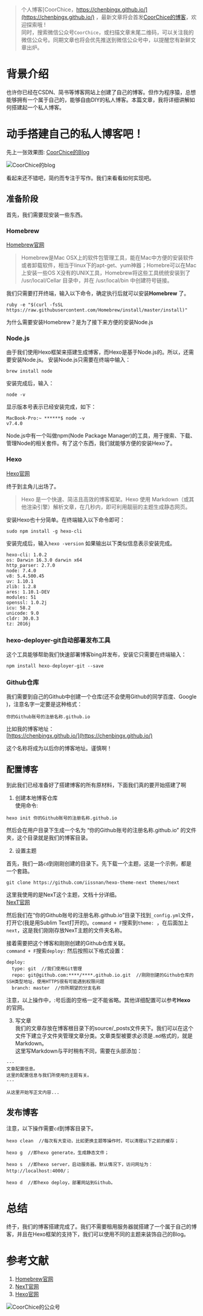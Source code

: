 > 个人博客[CoorChice，https://chenbingx.github.io/](https://chenbingx.github.io/)  ，最新文章将会首发[CoorChice的博客](https://chenbingx.github.io/)，欢迎探索哦 !  
同时，搜索微信公众号`CoorChice`，或扫描文章末尾二维码，可以关注我的微信公众号。同期文章也将会优先推送到微信公众号中，以提醒您有新鲜文章出炉。


# 背景介绍
  也许你已经在CSDN、简书等博客网站上创建了自己的博客。但作为程序猿，总想能够拥有一个属于自己的，能够自由DIY的私人博客。本篇文章，我将详细讲解如何搭建起一个私人博客。  
  
  
 # 动手搭建自己的私人博客吧！
 先上一张效果图: [CoorChice的Blog](https://chenbingx.github.io/)   
 
 
 ![CoorChice的blog](http://upload-images.jianshu.io/upload_images/1869462-3cee32c8c0ee3d8b.png?imageMogr2/auto-orient/strip%7CimageView2/2/w/1240)  
 
 看起来还不错吧，简约而专注于写作。我们来看看如何实现吧。  
 
## 准备阶段
首先，我们需要现安装一些东西。

### Homebrew
[Homebrew官网](http://brew.sh/index_zh-cn.html)  

> Homebrew是Mac OSX上的软件包管理工具，能在Mac中方便的安装软件或者卸载软件，相当于linux下的apt-get、yum神器；Homebre可以在Mac上安装一些OS X没有的UNIX工具，Homebrew将这些工具统统安装到了 /usr/local/Cellar 目录中，并在 /usr/local/bin 中创建符号链接。  

我们只需要打开终端，输入以下命令，确定执行后就可以安装**Homebrew** 了。

```
ruby -e "$(curl -fsSL https://raw.githubusercontent.com/Homebrew/install/master/install)"
```
为什么需要安装Homebrew？是为了接下来方便的安装Node.js  

### Node.js  

由于我们使用Hexo框架来搭建生成博客，而Hexo是基于Node.js的。所以，还需要安装Node.js。
安装Node.js只需要在终端中输入：  

```
brew install node

```
安装完成后，输入：  

```
node -v
```

显示版本号表示已经安装完成，如下：

```
MacBook-Pro:~ ******$ node -v
v7.4.0
```

Node.js中有一个叫做npm(Node Package Manager)的工具，用于搜索、下载、管理Node的相关套件。有了这个东西，我们就能够方便的安装Hexo了。  

### Hexo 
[Hexo官网](https://hexo.io/zh-cn/)  

终于到主角儿出场了。  
> Hexo 是一个快速、简洁且高效的博客框架。Hexo 使用 Markdown（或其他渲染引擎）解析文章，在几秒内，即可利用靓丽的主题生成静态网页。   

安装Hexo也十分简单。在终端输入以下命令即可：   

```
sudo npm install -g hexo-cli
```

安装完成后，输入`hexo -version` 如果输出以下类似信息表示安装完成。


```
hexo-cli: 1.0.2
os: Darwin 16.3.0 darwin x64
http_parser: 2.7.0
node: 7.4.0
v8: 5.4.500.45
uv: 1.10.1
zlib: 1.2.8
ares: 1.10.1-DEV
modules: 51
openssl: 1.0.2j
icu: 58.2
unicode: 9.0
cldr: 30.0.3
tz: 2016j
```

### hexo-deployer-git自动部署发布工具
这个工具能够帮助我们快速部署博客bing并发布，安装它只需要在终端输入：  
```
npm install hexo-deployer-git --save
```

### Github仓库  
我们需要到自己的Github中创建一个仓库(还不会使用Github的同学百度、Google )，注意名字一定要是这种格式：

```
你的Github账号的注册名称.github.io 
```
比如我的博客地址：  
[https://chenbingx.github.io/](https://chenbingx.github.io/)  

这个名称将成为以后你的博客地址。谨慎啊！  

## 配置博客  

到此我们已经准备好了搭建博客的所有原材料，下面我们真的要开始搭建了啊 
1. 创建本地博客仓库  
使用命令:  

```
hexo init 你的Github账号的注册名称.github.io 
```
然后会在用户目录下生成一个名为 “你的Github账号的注册名称.github.io” 的文件夹，这个目录就是我们的博客目录。  

2. 设置主题  

首先，我们一路`cd`到刚刚创建的目录下。先下载一个主题，这是一个示例，都是一个套路。  

```
git clone https://github.com/iissnan/hexo-theme-next themes/next
```

这里我使用的是NexT这个主题，文档十分详细。  
[NexT官网](http://theme-next.iissnan.com/)

然后我们在“你的Github账号的注册名称.github.io”目录下找到`_config.yml`文件，打开它(我是用Sublim Text打开的)。`command + F`搜索到`theme: `，在后面加上`next`，这是我们刚刚存放NexT主题的文件夹名称。  

接着需要把这个博客和刚刚创建的Github仓库关联。  
`command + F`搜索`deploy:` 然后按照以下格式设置：  

```
deploy: 
  type: git  //我们使用Git管理
  repo: git@github.com:****/****.github.io.git  //刚刚创建的Github仓库的SSH类型地址，使用HTTPS很有可能遇到权限问题
  branch: master  //你所期望的分支名称
```
注意，以上操作中，:号后面的空格一定不能省略。其他详细配置可以参考**Hexo** 的官网。   

3. 写文章  
我们的文章存放在博客根目录下的source/_posts文件夹下。我们可以在这个文件下建立子文件夹管理文章分类。文章类型被要求必须是`.md`格式的，就是Markdown。  
这里写Markdown与平时稍有不同，需要在头部添加：  

```
---
文章配置信息。
这里的配置信息与我们所使用的主题有关。
---

从这里开始写正文内容...
```

## 发布博客  
注意，以下操作需要`cd`到博客目录下。  

```
hexo clean  //每次有大变动，比如更换主题等操作时，可以清理以下之前的缓存；  

hexo g  //即hexo generate，生成静态文件；

hexo s  //即hexo server，启动服务器。默认情况下，访问网址为： http://localhost:4000/； 

hexo d  //即hexo deploy，部署网站到Github。

```


# 总结
终于，我们的博客搭建完成了。我们不需要租用服务器就搭建了一个属于自己的博客，并且在Hexo框架的支持下，我们可以使用不同的主题来装饰自己的Blog。


# 参考文献
1. [Homebrew官网](http://brew.sh/index_zh-cn.html)  
2. [NexT官网](http://theme-next.iissnan.com/)
3. [Hexo官网](https://hexo.io/zh-cn/)
  

![CoorChice的公众号](http://upload-images.jianshu.io/upload_images/1869462-730440489638840a.jpg?imageMogr2/auto-orient/strip%7CimageView2/2/w/1240)  
